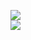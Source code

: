 [![](https://img.shields.io/badge/Made%20With-Github%20Spray-lightgrey.svg?style=for-the-badge&logo=github)](https://github.com/Annihil/github-spray#9003)  
[![](https://i.imgur.com/2DrTn0Z.gif)](https://github.com/Annihil/github-spray)